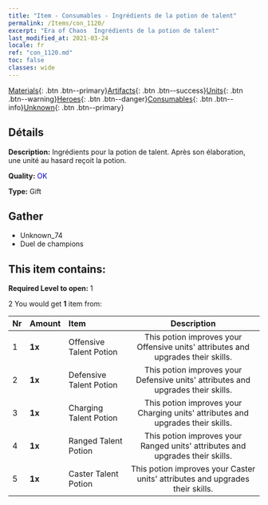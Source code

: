 ```yaml
---
title: "Item - Consumables - Ingrédients de la potion de talent"
permalink: /Items/con_1120/
excerpt: "Era of Chaos  Ingrédients de la potion de talent"
last_modified_at: 2021-03-24
locale: fr
ref: "con_1120.md"
toc: false
classes: wide
---
```

 [Materials](/fr/Items/){: .btn .btn--primary}[Artifacts](/fr/Items/Artifacts/){: .btn .btn--success}[Units](/fr/Items/Units/){: .btn .btn--warning}[Heroes](/fr/Items/Heroes/){: .btn .btn--danger}[Consumables](/fr/Items/Consumables/){: .btn .btn--info}[Unknown](/fr/Items/Unknown/){: .btn .btn--primary}

## Détails
 **Description:** Ingrédients pour la potion de talent. Après son élaboration, une unité au hasard reçoit la potion.

 **Quality:** <span style="color: #0000CD">OK</span>

 **Type:** Gift

## Gather

*    Unknown_74 
*    Duel de champions 

## This item contains:

 **Required Level to open:** 1

 2 You would get **1** item  from:

  | Nr | Amount |     Item    | Description |
  |:---|:-------|:------------|:-----------:|
  | 1 |  **1x** | Offensive Talent Potion | This potion improves your Offensive units' attributes and upgrades their skills.  | 
  | 2 |  **1x** | Defensive Talent Potion | This potion improves your Defensive units' attributes and upgrades their skills.  | 
  | 3 |  **1x** | Charging Talent Potion | This potion improves your Charging units' attributes and upgrades their skills.  | 
  | 4 |  **1x** | Ranged Talent Potion | This potion improves your Ranged units' attributes and upgrades their skills.  | 
  | 5 |  **1x** | Caster Talent Potion | This potion improves your Caster units' attributes and upgrades their skills.  | 
